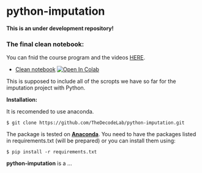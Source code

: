 python-imputation
=======

**This is an under development repository!**

### The final clean notebook:
You can fnid the course program and the videos [HERE](https://github.com/TheDecodeLab/python-imputation/blob/main/imputation_clean.ipynb).


- [Clean notebook](https://github.com/TheDecodeLab/python-imputation/blob/main/imputation_clean.ipynb) [![Open In Colab](https://colab.research.google.com/assets/colab-badge.svg)](https://colab.research.google.com/github/TheDecodeLab/python-imputation/blob/main/imputation_clean.ipynb)


This is supposed to include all of the scropts we have so far for the imputation project with Python. 

**Installation:**

It is recomended to use anaconda.
```
$ git clone https://github.com/TheDecodeLab/python-imputation.git
```
The package is tested on [**Anaconda**](https://www.anaconda.com/download/#linux). You need to have the packages listed in requirements.txt (will be prepared) or you can install them using:
```
$ pip install -r requirements.txt 
```

**python-imputation** is a ...

<!--<p align="center">-->
<!--  <img src="./images/ds9flow.jpg" width="800"/>-->
<!--</p>-->


